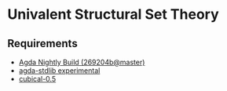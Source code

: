 # Univalent Structural Set Theory

## Requirements

- [Agda Nightly Build (269204b@master)](https://github.com/agda/agda/commit/269204b682d87778ba1038193db05e728cfadbdb)
- [agda-stdlib experimental](https://github.com/agda/agda-stdlib/tree/experimental)
- [cubical-0.5](https://github.com/agda/cubical/tree/master)
